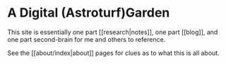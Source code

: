 # A Digital (Astroturf)Garden



This site is essentially one part [[research|notes]], one part [[blog]], and one part second-brain for me and others to reference.

See the [[about/index|about]] pages for clues as to what this is all about.